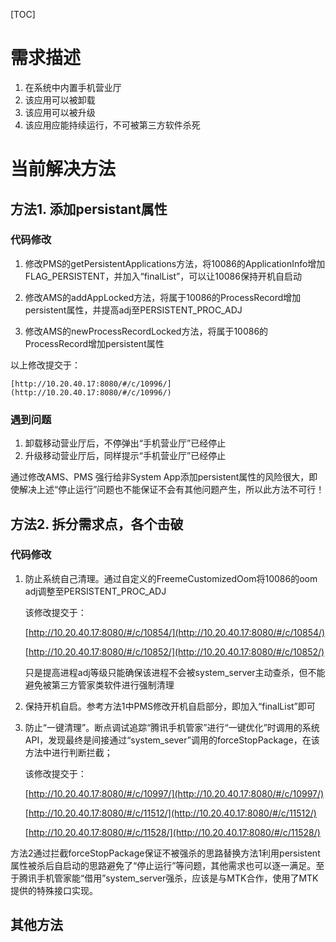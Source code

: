 [TOC]

# 需求描述

1. 在系统中内置手机营业厅
2. 该应用可以被卸载
3. 该应用可以被升级
4. 该应用应能持续运行，不可被第三方软件杀死


# 当前解决方法

## 方法1. 添加persistant属性


### 代码修改

1. 修改PMS的getPersistentApplications方法，将10086的ApplicationInfo增加FLAG_PERSISTENT，并加入“finalList”，可以让10086保持开机自启动

2. 修改AMS的addAppLocked方法，将属于10086的ProcessRecord增加persistent属性，并提高adj至PERSISTENT_PROC_ADJ

3. 修改AMS的newProcessRecordLocked方法，将属于10086的ProcessRecord增加persistent属性

以上修改提交于：

    [http://10.20.40.17:8080/#/c/10996/](http://10.20.40.17:8080/#/c/10996/)

### 遇到问题

1. 卸载移动营业厅后，不停弹出“手机营业厅”已经停止
2. 升级移动营业厅后，同样提示“手机营业厅”已经停止

通过修改AMS、PMS 强行给非System App添加persistent属性的风险很大，即使解决上述“停止运行”问题也不能保证不会有其他问题产生，所以此方法不可行！

## 方法2. 拆分需求点，各个击破

### 代码修改
1. 防止系统自己清理。通过自定义的FreemeCustomizedOom将10086的oom adj调整至PERSISTENT_PROC_ADJ

    该修改提交于：

    [http://10.20.40.17:8080/#/c/10854/](http://10.20.40.17:8080/#/c/10854/)

    [http://10.20.40.17:8080/#/c/10852/](http://10.20.40.17:8080/#/c/10852/)

    只是提高进程adj等级只能确保该进程不会被system_server主动查杀，但不能避免被第三方管家类软件进行强制清理

2. 保持开机自启。参考方法1中PMS修改开机自启部分，即加入“finalList”即可

3. 防止“一键清理”。断点调试追踪“腾讯手机管家”进行“一键优化”时调用的系统API，发现最终是间接通过“system_sever”调用的forceStopPackage，在该方法中进行判断拦截；

    该修改提交于：

    [http://10.20.40.17:8080/#/c/10997/](http://10.20.40.17:8080/#/c/10997/)

    [http://10.20.40.17:8080/#/c/11512/](http://10.20.40.17:8080/#/c/11512/)

    [http://10.20.40.17:8080/#/c/11528/](http://10.20.40.17:8080/#/c/11528/)

方法2通过拦截forceStopPackage保证不被强杀的思路替换方法1利用persistent属性被杀后自启动的思路避免了“停止运行”等问题，其他需求也可以逐一满足。至于腾讯手机管家能“借用”system_server强杀，应该是与MTK合作，使用了MTK提供的特殊接口实现。

## 其他方法

